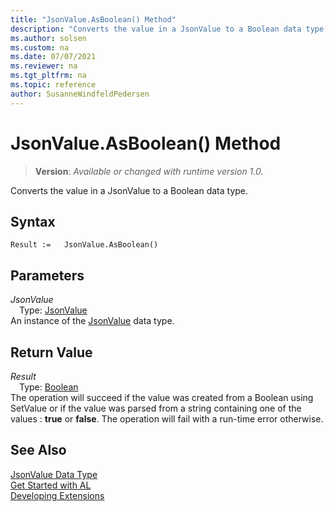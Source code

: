 ```yaml
---
title: "JsonValue.AsBoolean() Method"
description: "Converts the value in a JsonValue to a Boolean data type."
ms.author: solsen
ms.custom: na
ms.date: 07/07/2021
ms.reviewer: na
ms.tgt_pltfrm: na
ms.topic: reference
author: SusanneWindfeldPedersen
---
```

[//]: # (START>DO_NOT_EDIT)
[//]: # (IMPORTANT:Do not edit any of the content between here and the END>DO_NOT_EDIT.)
[//]: # (Any modifications should be made in the .xml files in the ModernDev repo.)
# JsonValue.AsBoolean() Method
> **Version**: _Available or changed with runtime version 1.0._

Converts the value in a JsonValue to a Boolean data type.


## Syntax
```AL
Result :=   JsonValue.AsBoolean()
```

## Parameters
*JsonValue*  
&emsp;Type: [JsonValue](jsonvalue-data-type.md)  
An instance of the [JsonValue](jsonvalue-data-type.md) data type.  

## Return Value
*Result*  
&emsp;Type: [Boolean](../boolean/boolean-data-type.md)  
The operation will succeed if the value was created from a Boolean using SetValue or if the value was parsed from a string containing one of the values : **true** or **false**. The operation will fail with a run-time error otherwise.


[//]: # (IMPORTANT: END>DO_NOT_EDIT)



## See Also
[JsonValue Data Type](jsonvalue-data-type.md)  
[Get Started with AL](../../devenv-get-started.md)  
[Developing Extensions](../../devenv-dev-overview.md)